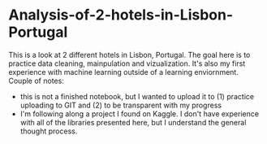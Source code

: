 # Analysis-of-2-hotels-in-Lisbon-Portugal

This is a look at 2 different hotels in Lisbon, Portugal.  The goal here is to practice data cleaning, mainpulation and vizualization.  It's also my first experience with machine learning outside of a learning enviornment.  Couple of notes:

 - this is not a finished notebook, but I wanted to upload it to (1) practice uploading to GIT and (2) to be transparent with my progress
  - I'm following along a project I found on Kaggle.  I don't have experience with all of the libraries presented here, but I understand the general thought process.  

